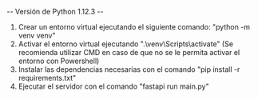 -- Versión de Python 1.12.3 --
1. Crear un entorno virtual ejecutando el siguiente comando: "python -m venv venv"
2. Activar el entorno virtual ejecutando ".\venv\Scripts\activate" (Se recomienda utilizar CMD en caso de que no se le permita activar el entorno con Powershell)
3. Instalar las dependencias necesarias con el comando "pip install -r requirements.txt"
4. Ejecutar el servidor con el comando "fastapi run main.py"